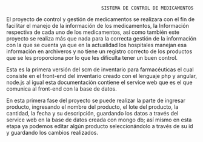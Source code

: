                                       SISTEMA DE CONTROL DE MEDICAMENTOS
 
 El proyecto de control y gestión de medicamentos  se realizara con el fin de facilitar el manejo
 de la información de los medicamentos, la Información respectiva de cada uno de los medicamentos,
 así como también este proyecto se realiza más que nada para la correcta gestión de la información
 con la que se cuenta ya que en la actualidad los hospitales manejan esa información en archiveros
 y no tiene un registro correcto de los productos que se les proporciona  por lo que les dificulta
 tener un buen control.
 
 Esta es la primera versión del scm de inventario para farmacéuticas el cual consiste en el front-end
 del inventario creado con el lenguaje php y angular, node.js al igual esta documentación contiene el
 service web que es el que comunica al front-end con la base de datos.
 
  En esta primera fase del proyecto se puede realizar la parte de ingresar producto, ingresando el nombre
  del producto, el lote del producto, la cantidad, la fecha y su descripción, guardando los  datos a través
  del service web en la base de datos creada con  mongo db; así mismo en esta etapa ya podemos editar algún
  producto seleccionándolo  a través de su id y guardando los cambios realizados.
